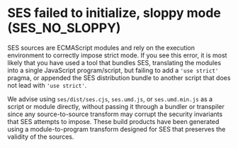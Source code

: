 # SES failed to initialize, sloppy mode (SES_NO_SLOPPY)

SES sources are ECMAScript modules and rely on the execution environment to
correctly impose strict mode. If you see this error, it is most likely that you
have used a tool that bundles SES, translating the modules into a single
JavaScript program/script, but failing to add a `'use strict'` pragma, or
appended the SES distribution bundle to another script that does not lead with
`'use strict'`.

We advise using `ses/dist/ses.cjs`, `ses.umd.js`, or `ses.umd.min.js` as a
script or module directly, without passing it through a bundler or transpiler
since any source-to-source transform may corrupt the security invariants that
SES attempts to impose. These build products have been generated using
a module-to-program transform designed for SES that preserves the validity
of the sources.
